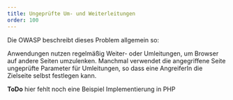```yaml
---
title: Ungeprüfte Um- und Weiterleitungen
order: 100
---
```


Die OWASP beschreibt dieses Problem allgemein so:

Anwendungen nutzen regelmäßig Weiter- oder Umleitungen, um Browser auf andere Seiten umzulenken. Manchmal verwendet die angegriffene Seite ungeprüfte Parameter für Umleitungen, so dass eine AngreiferIn die Zielseite selbst festlegen kann.


<div class="alert"><strong>ToDo</strong> hier fehlt noch eine Beispiel Implementierung in PHP</div>

